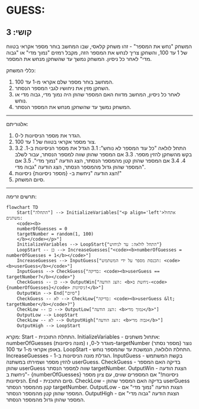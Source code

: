 GUESS:
=================
קושי: 3
-----------------
המשחק "נחש את המספר" - זהו משחק קלאסי, שבו המחשב בוחר מספר אקראי בטווח של 1 עד 100, והשחקן צריך לנחש את המספר הזה, מקבל רמזים "נמוך מדי" או "גבוה מדי" לאחר כל ניסיון. 
המשחק נמשך עד שהשחקן מנחש את המספר.

כללי המשחק:
1. המחשב בוחר מספר שלם אקראי מ-1 עד 100.
2. השחקן מזין את ניחושיו לגבי המספר הנסתר.
3. לאחר כל ניסיון, המחשב מדווח האם המספר שהוזן היה נמוך מדי, גבוה מדי או נוחש.
4. המשחק נמשך עד שהשחקן מנחש את המספר הנסתר.
-----------------
אלגוריתם:
1. הגדר את מספר הניסיונות ל-0.
2. צור מספר אקראי בטווח של 1 עד 100.
3. התחל לולאה "כל עוד המספר לא נוחש":
    3.1 הגדל את מספר הניסיונות ב-1.
    3.2 בקש מהשחקן להזין מספר.
    3.3 אם המספר שהוזן שווה למספר הנסתר, עבור לשלב 4.
    3.4 אם המספר שהוזן קטן מהמספר הנסתר, הצג הודעה "נמוך מדי".
    3.5 אם המספר שהוזן גדול מהמספר הנסתר, הצג הודעה "גבוה מדי".
4. הצג הודעה "ניחשת ב- {מספר ניסיונות} ניסיונות!"
5. סיום המשחק.
-----------------
תרשים זרימה:
```mermaid
flowchart TD
    Start["התחלה"] --> InitializeVariables["<p align='left'>אתחול משתנים:
    <code><b>
    numberOfGuesses = 0
    targetNumber = random(1, 100)
    </b></code></p>"]
    InitializeVariables --> LoopStart{"התחל לולאה: עד לניחוש"}
    LoopStart -- כן --> IncreaseGuesses["<code><b>numberOfGuesses = numberOfGuesses + 1</b></code>"]
    IncreaseGuesses --> InputGuess["הכנסת מספר על ידי המשתמש: <code><b>userGuess</b></code>"]
    InputGuess --> CheckGuess{"בדיקה: <code><b>userGuess == targetNumber?</b></code>"}
    CheckGuess -- כן --> OutputWin["הצג הודעה: <b>ניחשת ב-<code>{numberOfGuesses}</code> ניסיונות!</b>"]
    OutputWin --> End["סיום"]
    CheckGuess -- לא --> CheckLow{"בדיקה: <code><b>userGuess &lt; targetNumber</b></code>?"}
    CheckLow -- כן --> OutputLow["הצג הודעה: <b>נמוך מדי</b>"]
    OutputLow --> LoopStart
    CheckLow -- לא --> OutputHigh["הצג הודעה: <b>גבוה מדי</b>"]
    OutputHigh --> LoopStart

```

מקרא:
    Start - התחלת התוכנית.
    InitializeVariables - אתחול משתנים: numberOfGuesses (מונה ניסיונות) מוגדר ל-0, ו-targetNumber (מספר נסתר) נוצר באופן אקראי מ-1 עד 100.
    LoopStart - התחלת הלולאה, הנמשכת עד שהמספר נוחש.
    IncreaseGuesses - הגדלת מונה הניסיונות ב-1.
    InputGuess - בקשת המשתמש להזין מספר ושמירתו במשתנה userGuess.
    CheckGuess - בדיקה האם המספר שהוזן userGuess שווה למספר הנסתר targetNumber.
    OutputWin - הצגת הודעה "ניחשת ב- {numberOfGuesses} ניסיונות!" אם המספרים שווים, עם ציון מספר הניסיונות.
    End - סיום התוכנית.
    CheckLow - בדיקה האם המספר שהוזן userGuess קטן מהמספר הנסתר targetNumber.
    OutputLow - הצגת הודעה "נמוך מדי" אם המספר שהוזן קטן מהמספר הנסתר.
    OutputHigh - הצגת הודעה "גבוה מדי" אם המספר שהוזן גדול מהמספר הנסתר.